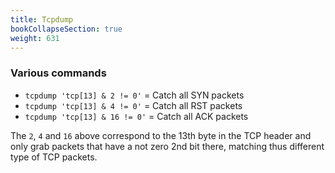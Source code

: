 ```yaml
---
title: Tcpdump
bookCollapseSection: true
weight: 631
---
```


### Various commands

+ `tcpdump 'tcp[13] & 2 != 0'` = Catch all SYN packets
+ `tcpdump 'tcp[13] & 4 != 0'` = Catch all RST packets
+ `tcpdump 'tcp[13] & 16 != 0'` = Catch all ACK packets

The `2`, `4` and `16` above correspond to the 13th byte in the TCP header and only grab packets that have a not zero 2nd bit there, matching thus different type of TCP packets.
